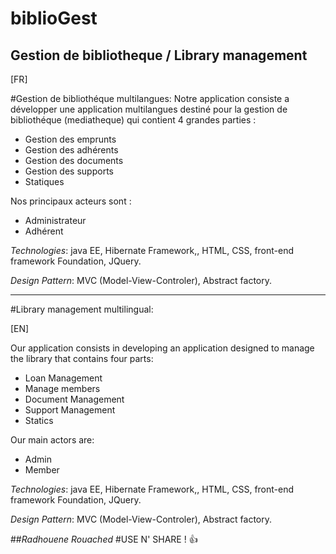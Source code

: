 # biblioGest

Gestion de bibliotheque / Library management 
------------------------------

[FR]

#Gestion de bibliothéque multilangues: 
Notre application consiste a développer une application multilangues destiné pour la gestion de bibliothéque (mediatheque) qui contient 4 grandes parties  :  

+ Gestion des emprunts 
+ Gestion des adhérents 
+ Gestion des documents 
+ Gestion des supports
+ Statiques

 Nos principaux acteurs sont : 
* Administrateur
* Adhérent

*Technologies*: java EE, Hibernate Framework,, HTML, CSS, front-end framework Foundation, JQuery.

*Design Pattern*: MVC (Model-View-Controler), Abstract factory.


***********************************************************************

#Library management multilingual:

[EN]

Our application consists in developing an application designed to manage the library that contains four parts:

+ Loan Management
+ Manage members
+ Document Management
+ Support Management
+ Statics

Our main actors are:
* Admin
* Member

*Technologies*: java EE, Hibernate Framework,, HTML, CSS, front-end framework Foundation, JQuery.

*Design Pattern*: MVC (Model-View-Controler), Abstract factory.

##*Radhouene Rouached*
#USE N' SHARE ! :+1:

